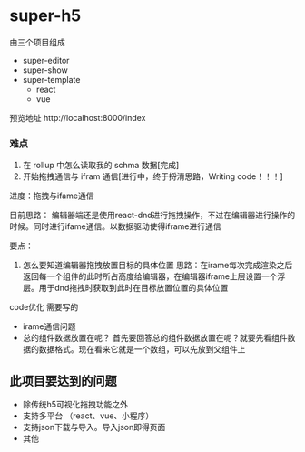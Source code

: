 # super-h5

由三个项目组成

- super-editor
- super-show
- super-template
  - react
  - vue


预览地址
http://localhost:8000/index


### 难点

1. 在 rollup 中怎么读取我的 schma 数据[完成]
2. 开始拖拽通信与 ifram 通信[进行中，终于捋清思路，Writing code！！！]

进度：拖拽与ifame通信

目前思路：
编辑器端还是使用react-dnd进行拖拽操作，不过在编辑器进行操作的时候。同时进行ifame通信。以数据驱动使得iframe进行通信

要点：
1. 怎么要知道编辑器拖拽放置目标的具体位置
思路：在irame每次完成渲染之后返回每一个组件的此时所占高度给编辑器，在编辑器iframe上层设置一个浮层。用于dnd拖拽时获取到此时在目标放置位置的具体位置

code优化
需要写的
- irame通信问题
- 总的组件数据放置在呢？
首先要回答总的组件数据放置在呢？就要先看组件数据的数据格式。现在看来它就是一个数组，可以先放到父组件上


## 此项目要达到的问题
- 除传统h5可视化拖拽功能之外
- 支持多平台 （react、vue、小程序）
- 支持json下载与导入。导入json即得页面
- 其他